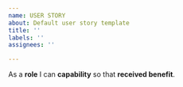 ```yaml
---
name: USER STORY
about: Default user story template
title: ''
labels: ''
assignees: ''

---
```


As a **role** I can **capability** so that **received benefit**.

